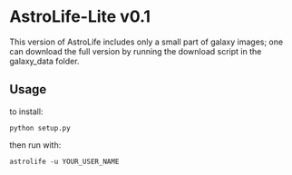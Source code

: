 # AstroLife-Lite v0.1

This version of AstroLife includes only a small part of galaxy images; one can download the full version by running the download script in the galaxy_data folder.
 

## Usage

to install:
```
python setup.py
```

then run with:
```
astrolife -u YOUR_USER_NAME
```

